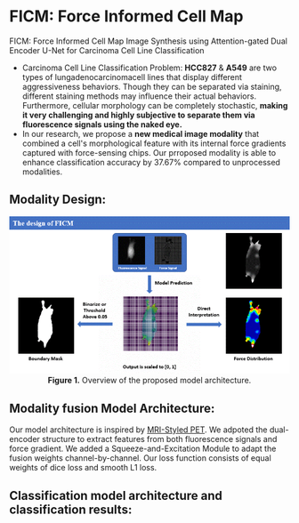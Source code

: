 # FICM: Force Informed Cell Map 
FICM: Force Informed Cell Map Image Synthesis using Attention-gated Dual Encoder U-Net for Carcinoma Cell Line Classification    

- Carcinoma Cell Line Classification Problem: **HCC827** & **A549** are two types of lungadenocarcinomacell lines that display different aggressiveness behaviors. Though they can be separated via staining, different staining methods may influence their actual behaviors. Furthermore, cellular morphology can be completely stochastic, **making it very challenging and highly subjective to separate them via fluorescence signals using the naked eye.**
- In our research, we propose a **new medical image modality** that combined a cell's morphological feature with its internal force gradients captured with force-sensing chips. Our prroposed modality is able to enhance classification accuracy by 37.67% compared to unprocessed modalities.

## Modality Design: 
<p align="center">
  <img src="./assets_ficm/p2.gif" width="600" alt="Figure 1">
  <br>
  <b>Figure 1.</b> Overview of the proposed model architecture.
</p>

## Modality fusion Model Architecture:
Our model architecture is inspired by [MRI-Styled PET](https://ieeexplore.ieee.org/document/10918787). We adpoted the dual-encoder structure to extract features from both fluorescence signals and force gradient. We added a Squeeze-and-Excitation Module to adapt the fusion weights channel-by-channel. Our loss function consists of equal weights of dice loss and smooth L1 loss. 

## Classification model architecture and classification results:
